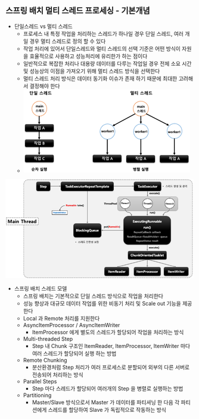 ## 스프링 배치 멀티 스레드 프로세싱 - 기본개념

- 단일스레드 vs 멀티 스레드
    - 프로세스 내 특정 작업을 처리하는 스레드가 하나일 경우 단일 스레드, 여러 개 일 경우 멀티 스레드로 정의 할 수 있다
    - 작업 처리에 있어서 단일스레드와 멀티 스레드의 선택 기준은 어떤 방식이 자원을 효율적으로 사용하고 성능처리에 유리한가 하는 점이다
    - 일반적으로 복잡한 처리나 대용량 데이터를 다루는 작업일 경우 전체 소요 시간 및 성능상의 이점을 가져오기 위해 멀티 스레드 방식을 선택한다
    - 멀티 스레드 처리 방식은 데이터 동기화 이슈가 존재 하기 때문에 최대한 고려해서 결정해야 한다
    - <img src="../../images/section12/sing-and-multi.png" alt="sing-and-multi">
<img src="../../images/section12/thread.png" alt="thread">

- 스프링 배치 스레드 모델
  - 스프링 배치는 기본적으로 단일 스레드 방식으로 작업을 처리한다
  - 성능 향상과 대규모 데이터 작업를 위한 비동기 처리 및 Scale out 기능을 제공한다
  - Local 과 Remote 처리를 지원한다
  - AsyncItemProcessor / AsyncItemWriter
    - ItemProcessor 에게 별도의 스레드가 할당되어 작업을 처리하는 방식
  - Multi-threaded Step
    - Step 내 Chunk 구조인 ItemReader, ItemProcessor, ItemWriter 마다 여러 스레드가 할당되어 실행 하는 방법
  - Remote Chunking
    - 분산환경처럼 Step 처리가 여러 프로세스로 분할되어 외부의 다른 서버로 전송되어 처리하는 방식
  - Parallel Steps
    - Step 마다 스레드가 할당되어 여러개의 Step 을 병렬로 실행하는 방법
  - Partitioning
    - Master/Slave 방식으로서 Master 가 데이터를 파티셔닝 한 다음 각 파티션에게 스레드를 할당하여 Slave 가 독립적으로 작동하는 방식

